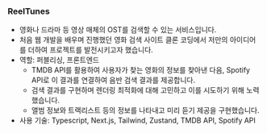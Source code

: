 ### ReelTunes

- 영화나 드라마 등 영상 매체의 OST를 검색할 수 있는 서비스입니다.
- 처음 웹 개발을 배우며 진행했던 영화 검색 사이트 클론 코딩에서 저만의 아이디어를 더하여 프로젝트를 발전시키고자 했습니다.
- 역할: 퍼블리싱, 프론트엔드
    - TMDB API를 활용하여 사용자가 찾는 영화의 정보를 찾아낸 다음, Spotify API로 이 결과를 연결하여 음반 검색 결과를 제공합니다.
    - 검색 결과를 구현하며 렌더링 최적화에 대해 고민하고 이를 시도하기 위해 노력했습니다.
    - 앨범 정보와 트랙리스트 등의 정보를 나타내고 미리 듣기 제공을 구현했습니다.
- 사용 기술: Typescript, Next.js, Tailwind, Zustand, TMDB API, Spotify API
